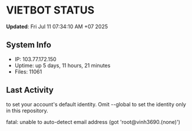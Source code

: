 # VIETBOT STATUS
**Updated**: Fri Jul 11 07:34:10 AM +07 2025

## System Info
- IP: 103.77.172.150
- Uptime: up 5 days, 11 hours, 21 minutes
- Files: 11061

## Last Activity

to set your account's default identity.
Omit --global to set the identity only in this repository.

fatal: unable to auto-detect email address (got 'root@vinh3690.(none)')
